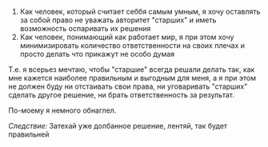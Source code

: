 1. Как человек, который считает себбя самым умным, я хочу оставлять за собой право не уважать авторитет "старших" и иметь возможность оспаривать их решения
2. Как человек, понимающий как работает мир, я при этом хочу минимизировать количество ответственности на своих плечах и просто делать что прикажут не особо думая

Т.е. я всерьез мечтаю, чтобы "старшие" всегда решали делать так, как мне кажется наиболее правильным и выгодным для меня, а я при этом не должен буду ни отстаивать свои права, ни уговаривать "старших" сделать другое решение, ни брать ответственность за результат.

По-моему я немного обнаглел.


*Следствие:*
Затехай уже долбанное решение, лентяй, так будет правильней
